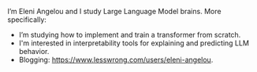 I’m Eleni Angelou and I study Large Language Model brains.
More specifically: 
- I’m studying how to implement and train a transformer from scratch. 
- I'm interested in interpretability tools for explaining and predicting LLM behavior. 
- Blogging: https://www.lesswrong.com/users/eleni-angelou.

